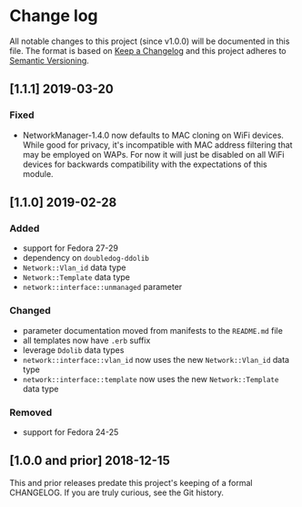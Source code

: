 <!--
This file is part of the doubledog-network Puppet module.
Copyright 2018-2019 John Florian
SPDX-License-Identifier: GPL-3.0-or-later

Template

## [VERSION] WIP
### Added
### Changed
### Deprecated
### Removed
### Fixed
### Security

-->

# Change log

All notable changes to this project (since v1.0.0) will be documented in this file.  The format is based on [Keep a Changelog](http://keepachangelog.com/en/1.0.0/) and this project adheres to [Semantic Versioning](http://semver.org).

## [1.1.1] 2019-03-20
### Fixed
- NetworkManager-1.4.0 now defaults to MAC cloning on WiFi devices.  While good for privacy, it's incompatible with MAC address filtering that may be employed on WAPs.  For now it will just be disabled on all WiFi devices for backwards compatibility with the expectations of this module.

## [1.1.0] 2019-02-28
### Added
- support for Fedora 27-29
- dependency on `doubledog-ddolib`
- `Network::Vlan_id` data type
- `Network::Template` data type
- `network::interface::unmanaged` parameter
### Changed
- parameter documentation moved from manifests to the `README.md` file
- all templates now have `.erb` suffix
- leverage `Ddolib` data types
- `network::interface::vlan_id` now uses the new `Network::Vlan_id` data type
- `network::interface::template` now uses the new `Network::Template` data type
### Removed
- support for Fedora 24-25

## [1.0.0 and prior] 2018-12-15

This and prior releases predate this project's keeping of a formal CHANGELOG.  If you are truly curious, see the Git history.
